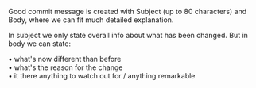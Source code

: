 


  
Good commit message is created with Subject (up to 80 characters) and Body, where we can fit much detailed explanation.  
  
In subject we only state overall info about what has been changed. But in body we can state:  
  
• what's now different than before  
• what's the reason for the change  
• it there anything to watch out for / anything remarkable